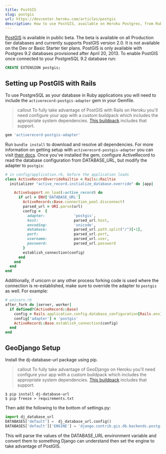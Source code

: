 ```yaml
---
title: PostGIS
slug: postgis
url: https://devcenter.heroku.com/articles/postgis
description: How to use PostGIS, available on Heroku Postgres, from Ruby on Rails and Django applications.
---
```


[PostGIS](http://postgis.org/) is available in public beta. The beta is available on all Production tier databases and currently supports PostGIS version 2.0. It is not available on the Dev or Basic Starter tier plans. PostGIS is only available with Postgres 9.2 databases provisioned after April 20, 2013. To enable PostGIS once connected to your PostgreSQL 9.2 database run:

```sql
CREATE EXTENSION postgis;
```

## Setting up PostGIS with Rails

To use PostgreSQL as your database in Ruby applications you will need to include the `activerecord-postgis-adapter` gem in your Gemfile.

>callout
>To fully take advantage of PostGIS with Rails on Heroku you'll need configure your app with a custom buildpack which includes the appropriate system dependencies. [This buildpack](https://github.com/cyberdelia/heroku-geo-buildpack/) includes that support. 

```ruby
gem 'activerecord-postgis-adapter'
```

Run `bundle install` to download and resolve all dependencies. For more information on getting setup with `activerecord-postgis-adapter` you can visit [their docs](http://dazuma.github.io/activerecord-postgis-adapter/rdoc/). Once you've installed the gem, configure ActiveRecord to read the database configuration from DATABASE_URL, but modify the adapter to `postgis`:

```ruby
# in config/application.rb, before the application loads
class ActiveRecordOverrideRailtie < Rails::Railtie
  initializer "active_record.initialize_database.override" do |app|

    ActiveSupport.on_load(:active_record) do
      if url = ENV['DATABASE_URL']
        ActiveRecord::Base.connection_pool.disconnect!
        parsed_url = URI.parse(url)
        config =  {
          adapter:             'postgis',
          host:                parsed_url.host,
          encoding:            'unicode',
          database:            parsed_url.path.split("/")[-1],
          port:                parsed_url.port,
          username:            parsed_url.user,
          password:            parsed_url.password
        }
        establish_connection(config)
      end
    end
  end
end
```

Additionally, if unicorn or any other process forking code is used where the connection is re-established, make sure to override the adapter to `postgis` as well. For example:


```ruby
# unicorn.rb
after_fork do |server, worker| 
  if defined?(ActiveRecord::Base) 
    config = Rails.application.config.database_configuration[Rails.env] 
    config['adapter'] = 'postgis' 
    ActiveRecord::Base.establish_connection(config)
  end 
end
```

## GeoDjango Setup 

Install the dj-database-url package using pip.

>callout
>To fully take advantage of GeoDjango on Heroku you'll need configure your app with a custom buildpack which includes the appropriate system dependencies. [This buildpack](https://github.com/cyberdelia/heroku-geo-buildpack/) includes that support. 

```terminal
$ pip install dj-database-url
$ pip freeze > requirements.txt
```

Then add the following to the bottom of settings.py:

```python
import dj_database_url
DATABASES['default'] =  dj_database_url.config()
DATABASES['default']['ENGINE'] = 'django.contrib.gis.db.backends.postgis'
```

This will parse the values of the DATABASE_URL environment variable and convert them to something Django can understand then set the engine to take advantage of PostGIS.